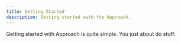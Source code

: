 ```yaml
---
title: Getting Started
description: Getting started with the Approach.
---
```


Getting started with Approach is quite simple. You just about do stuff.
